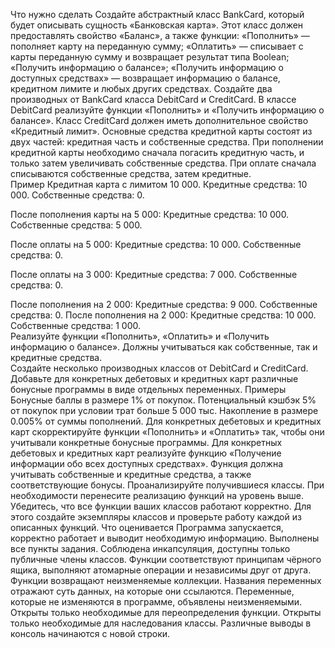 Что нужно сделать
Создайте абстрактный класс BankCard, который будет описывать сущность «Банковская карта». Этот класс должен предоставлять свойство «Баланс», а также функции: 
«Пополнить» — пополняет карту на переданную сумму;
«Оплатить» — списывает с карты переданную сумму и возвращает результат типа Boolean;
«Получить информацию о балансе»;
«Получить информацию о доступных средствах» — возвращает информацию о балансе, кредитном лимите и любых других средствах.
Создайте два производных от BankCard класса DebitCard и CreditCard.
В классе DebitCard реализуйте функции «Пополнить» и «Получить информацию о балансе».
Класс CreditCard должен иметь дополнительное свойство «Кредитный лимит». Основные средства кредитной карты состоят из двух частей: кредитная часть и собственные средства.
При пополнении кредитной карты необходимо сначала погасить кредитную часть, и только затем увеличивать собственные средства.
При оплате сначала списываются собственные средства, затем кредитные.   
Пример
Кредитная карта с лимитом 10 000. 
Кредитные средства: 10 000.
Собственные средства: 0. 

После пополнения карты на 5 000:
Кредитные средства: 10 000.
Собственные средства: 5 000.

   После оплаты на 5 000:
   Кредитные средства: 10 000.
   Собственные средства: 0.

   После оплаты на 3 000: 
   Кредитные средства: 7 000.
   Собственные средства: 0.
   
   После пополнения на 2 000: 
   Кредитные средства: 9 000.
   Собственные средства: 0.
   После пополнения на 2 000: 
   Кредитные средства: 10 000.
   Собственные средства: 1 000.   
Реализуйте функции «Пополнить», «Оплатить» и «Получить информацию о балансе». Должны учитываться как собственные, так и кредитные средства.  
Создайте несколько производных классов от DebitCard и CreditCard. 
Добавьте для конкретных дебетовых и кредитных карт различные бонусные программы в виде отдельных переменных. 
Примеры 
Бонусные баллы в размере 1% от покупок.
Потенциальный кэшбэк 5% от покупок при условии трат больше 5 000 тыс.
Накопление в размере 0.005% от суммы пополнений.
Для конкретных дебетовых и кредитных карт скорректируйте функции «Пополнить» и «Оплатить» так, чтобы они учитывали конкретные бонусные программы.
Для конкретных дебетовых и кредитных карт реализуйте функцию «Получение информации обо всех доступных средствах». Функция должна учитывать собственные и кредитные средства, а также соответствующие бонусы.
Проанализируйте получившиеся классы. При необходимости перенесите реализацию функций на уровень выше.
Убедитесь, что все функции ваших классов работают корректно. Для этого создайте экземпляры классов и проверьте работу каждой из описанных функций.
Что оценивается
Программа запускается, корректно работает и выводит необходимую информацию.
Выполнены все пункты задания.
Соблюдена инкапсуляция, доступны только публичные члены классов.
Функции соответствуют принципам чёрного ящика, выполняют атомарные операции и независимы друг от друга.
Функции возвращают неизменяемые коллекции.
Названия переменных отражают суть данных, на которые они ссылаются.
Переменные, которые не изменяются в программе, объявлены неизменяемыми.
Открыты только необходимые для переопределения функции.
Открыты только необходимые для наследования классы.
Различные выводы в консоль начинаются с новой строки.

